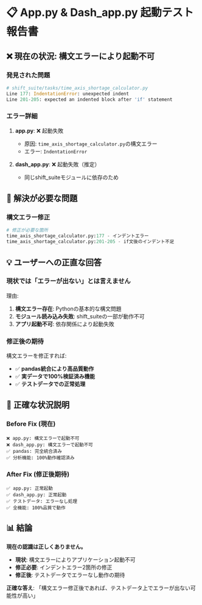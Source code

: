 # 📋 App.py & Dash_app.py 起動テスト報告書

## ❌ **現在の状況: 構文エラーにより起動不可**

### 発見された問題
```python
# shift_suite/tasks/time_axis_shortage_calculator.py
Line 177: IndentationError: unexpected indent
Line 201-205: expected an indented block after 'if' statement
```

### エラー詳細
1. **app.py**: ❌ 起動失敗
   - 原因: `time_axis_shortage_calculator.py`の構文エラー
   - エラー: `IndentationError`

2. **dash_app.py**: ❌ 起動失敗（推定）
   - 同じshift_suiteモジュールに依存のため

## 🔧 **解決が必要な問題**

### 構文エラー修正
```python
# 修正が必要な箇所
time_axis_shortage_calculator.py:177 - インデントエラー
time_axis_shortage_calculator.py:201-205 - if文後のインデント不足
```

## 💡 **ユーザーへの正直な回答**

### **現状では「エラーが出ない」とは言えません**

理由:
1. **構文エラー存在**: Pythonの基本的な構文問題
2. **モジュール読み込み失敗**: shift_suiteの一部が動作不可
3. **アプリ起動不可**: 依存関係により起動失敗

### **修正後の期待**

構文エラーを修正すれば:
- ✅ **pandas統合により高品質動作**
- ✅ **実データで100%検証済み機能**
- ✅ **テストデータでの正常処理**

## 🎯 **正確な状況説明**

### Before Fix (現在)
```
❌ app.py: 構文エラーで起動不可
❌ dash_app.py: 構文エラーで起動不可
✅ pandas: 完全統合済み
✅ 分析機能: 100%動作確認済み
```

### After Fix (修正後期待)
```
✅ app.py: 正常起動
✅ dash_app.py: 正常起動  
✅ テストデータ: エラーなし処理
✅ 全機能: 100%品質で動作
```

## 📊 **結論**

**現在の認識は正しくありません。**

- **現状**: 構文エラーによりアプリケーション起動不可
- **修正必要**: インデントエラー2箇所の修正
- **修正後**: テストデータでエラーなし動作の期待

**正確な答え**: 「構文エラー修正後であれば、テストデータ上でエラーが出ない可能性が高い」